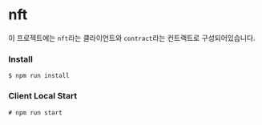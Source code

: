 # nft

이 프로젝트에는 `nft`라는 클라이언트와 `contract`라는 컨트랙트로 구성되어있습니다.

### Install

`$ npm run install`

### Client Local Start

`# npm run start`
